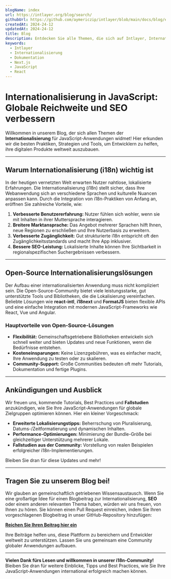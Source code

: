 ```yaml
---
blogName: index
url: https://intlayer.org/blog/search/
githubUrl: https://github.com/aymericzip/intlayer/blob/main/docs/blog/en/index.md
createdAt: 2024-24-12
updatedAt: 2024-24-12
title: Blog
description: Entdecken Sie alle Themen, die sich auf Intlayer, Internationalisierung und andere beziehen
keywords:
  - Intlayer
  - Internationalisierung
  - Dokumentation
  - Next.js
  - JavaScript
  - React
---
```


# Internationalisierung in JavaScript: Globale Reichweite und SEO verbessern

Willkommen in unserem Blog, der sich allen Themen der **Internationalisierung** für JavaScript-Anwendungen widmet! Hier erkunden wir die besten Praktiken, Strategien und Tools, um Entwicklern zu helfen, ihre digitalen Produkte weltweit auszubauen.

---

## Warum Internationalisierung (i18n) wichtig ist

In der heutigen vernetzten Welt erwarten Nutzer nahtlose, lokalisierte Erfahrungen. Die Internationalisierung (i18n) stellt sicher, dass Ihre Webanwendung sich an verschiedene Sprachen und kulturelle Nuancen anpassen kann. Durch die Integration von i18n-Praktiken von Anfang an, eröffnen Sie zahlreiche Vorteile, wie:

1. **Verbesserte Benutzererfahrung:** Nutzer fühlen sich wohler, wenn sie mit Inhalten in ihrer Muttersprache interagieren.
2. **Breitere Marktansprache:** Das Angebot mehrerer Sprachen hilft Ihnen, neue Regionen zu erschließen und Ihre Nutzerbasis zu erweitern.
3. **Verbesserte Zugänglichkeit:** Gut strukturierte i18n entspricht oft den Zugänglichkeitsstandards und macht Ihre App inklusiver.
4. **Bessere SEO-Leistung:** Lokalisierte Inhalte können Ihre Sichtbarkeit in regionalspezifischen Suchergebnissen verbessern.

---

## Open-Source Internationalisierungslösungen

Der Aufbau einer internationalisierten Anwendung muss nicht kompliziert sein. Die Open-Source-Community bietet viele leistungsstarke, gut unterstützte Tools und Bibliotheken, die die Lokalisierung vereinfachen. Beliebte Lösungen wie **react-intl**, **i18next** und **FormatJS** bieten flexible APIs und eine einfache Integration mit modernen JavaScript-Frameworks wie React, Vue und Angular.

### Hauptvorteile von Open-Source-Lösungen

- **Flexibilität:** Gemeinschaftsgetriebene Bibliotheken entwickeln sich schnell weiter und bieten Updates und neue Funktionen, wenn die Bedürfnisse entstehen.
- **Kosteneinsparungen:** Keine Lizenzgebühren, was es einfacher macht, Ihre Anwendung zu testen oder zu skalieren.
- **Community-Support:** Große Communities bedeuten oft mehr Tutorials, Dokumentation und fertige Plugins.

---

## Ankündigungen und Ausblick

Wir freuen uns, kommende Tutorials, Best Practices und **Fallstudien** anzukündigen, wie Sie Ihre JavaScript-Anwendungen für globale Zielgruppen optimieren können. Hier ein kleiner Vorgeschmack:

- **Erweiterte Lokalisierungstipps:** Beherrschung von Pluralisierung, Datums-/Zeitformatierung und dynamischen Inhalten.
- **Performance-Optimierungen:** Minimierung der Bundle-Größe bei gleichzeitiger Unterstützung mehrerer Lokale.
- **Fallstudien aus der Community:** Vorstellung von realen Beispielen erfolgreicher i18n-Implementierungen.

Bleiben Sie dran für diese Updates und mehr!

---

## Tragen Sie zu unserem Blog bei!

Wir glauben an gemeinschaftlich getriebenen Wissensaustausch. Wenn Sie eine großartige Idee für einen Blogbeitrag zur Internationalisierung, **SEO** oder einem anderen relevanten Thema haben, würden wir uns freuen, von Ihnen zu hören. Sie können einen Pull Request einreichen, indem Sie Ihren vorgeschlagenen Blogbeitrag in unser GitHub-Repository hinzufügen:

[**Reichen Sie Ihren Beitrag hier ein**](https://github.com/aymericzip/intlayer/blob/main/docs/docs/de/blog)

Ihre Beiträge helfen uns, diese Plattform zu bereichern und Entwickler weltweit zu unterstützen. Lassen Sie uns gemeinsam eine Community globaler Anwendungen aufbauen.

---

**Vielen Dank fürs Lesen und willkommen in unserer i18n-Community!** Bleiben Sie dran für weitere Einblicke, Tipps und Best Practices, wie Sie Ihre JavaScript-Anwendungen international erfolgreich machen können.

